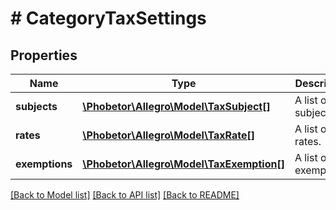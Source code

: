 # # CategoryTaxSettings

## Properties

Name | Type | Description | Notes
------------ | ------------- | ------------- | -------------
**subjects** | [**\Phobetor\Allegro\Model\TaxSubject[]**](TaxSubject.md) | A list of tax subjects. | [optional]
**rates** | [**\Phobetor\Allegro\Model\TaxRate[]**](TaxRate.md) | A list of tax rates. | [optional]
**exemptions** | [**\Phobetor\Allegro\Model\TaxExemption[]**](TaxExemption.md) | A list of tax exemptions. | [optional]

[[Back to Model list]](../../README.md#models) [[Back to API list]](../../README.md#endpoints) [[Back to README]](../../README.md)
